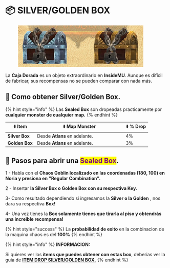 # 📦 SILVER/GOLDEN BOX

<figure><img src="../.gitbook/assets/image (543).png" alt=""><figcaption></figcaption></figure>

La **Caja Dorada** es un objeto extraordinario en **InsideMU**. Aunque es difícil de fabricar, sus recompensas no se pueden comparar con nada más.

## 📝 Como obtener Silver/Golden Box.

{% hint style="info" %}
Las **Sealed Box** son dropeadas practicamente por **cualquier monster de cualquier map.**
{% endhint %}

<table><thead><tr><th>⬇️ Item</th><th width="263">⬇️ Map Monster</th><th>⬇️ % Drop</th></tr></thead><tbody><tr><td><strong>Silver Box</strong></td><td>Desde <strong>Atlans</strong> en adelante.</td><td>4%</td></tr><tr><td><strong>Golden Box</strong></td><td>Desde <strong>Atlans</strong> en adelante.</td><td>3%</td></tr></tbody></table>

## 📝 Pasos para abrir una <mark style="color:purple;">Sealed Box</mark>.

1 - Habla con el **Chaos Goblin localizado en las coordenadas (180, 100) en Noria y presiona en "Regular Combination".**

2 - Insertar **la Silver Box o Golden Box con su respectiva Key.**

3- Como resultado dependiendo si ingresamos la **Silver o la Golden** , nos dara su respectiva **Box!**

4- Una vez tienes la **Box solamente tienes que tirarla al piso y obtendrás una increible recompensa!**

{% hint style="success" %}
La **probabilidad de exito** en la combinacion de la maquina chaos es del **100%**
{% endhint %}

{% hint style="info" %}
**INFORMACION:**

Si quieres ver los **items que puedes obtener con estas box**, deberias ver la guia de [**ITEM DROP SILVER/GOLDEN BOX.**](../drop-de-items/silver-golden-box.md)
{% endhint %}
